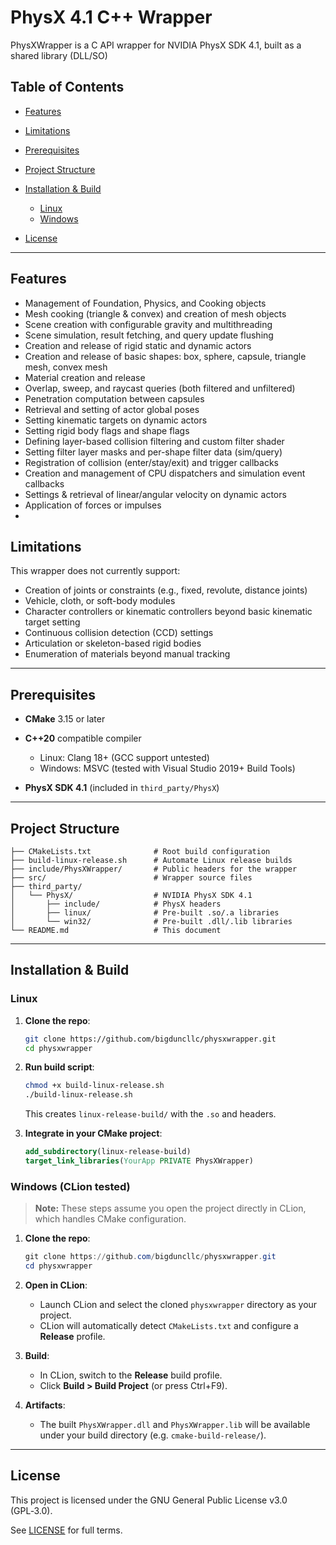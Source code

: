 # PhysX 4.1 C++ Wrapper

PhysXWrapper is a C API wrapper for NVIDIA PhysX SDK 4.1, built as a shared library (DLL/SO)

## Table of Contents

* [Features](#features)
* [Limitations](#limitations)
* [Prerequisites](#prerequisites)
* [Project Structure](#project-structure)
* [Installation & Build](#installation--build)

    * [Linux](#linux)
    * [Windows](#windows)
* [License](#license)

---

## Features
* Management of Foundation, Physics, and Cooking objects
* Mesh cooking (triangle & convex) and creation of mesh objects
* Scene creation with configurable gravity and multithreading
* Scene simulation, result fetching, and query update flushing
* Creation and release of rigid static and dynamic actors
* Creation and release of basic shapes: box, sphere, capsule, triangle mesh, convex mesh
* Material creation and release
* Overlap, sweep, and raycast queries (both filtered and unfiltered)
* Penetration computation between capsules
* Retrieval and setting of actor global poses
* Setting kinematic targets on dynamic actors
* Setting rigid body flags and shape flags
* Defining layer-based collision filtering and custom filter shader
* Setting filter layer masks and per-shape filter data (sim/query)
* Registration of collision (enter/stay/exit) and trigger callbacks
* Creation and management of CPU dispatchers and simulation event callbacks
* Settings & retrieval of linear/angular velocity on dynamic actors
* Application of forces or impulses
* 
## Limitations

This wrapper does not currently support:

* Creation of joints or constraints (e.g., fixed, revolute, distance joints)
* Vehicle, cloth, or soft-body modules
* Character controllers or kinematic controllers beyond basic kinematic target setting
* Continuous collision detection (CCD) settings
* Articulation or skeleton-based rigid bodies
* Enumeration of materials beyond manual tracking

---

## Prerequisites

* **CMake** 3.15 or later
* **C++20** compatible compiler

    * Linux: Clang 18+ (GCC support untested)
    * Windows: MSVC (tested with Visual Studio 2019+ Build Tools)
* **PhysX SDK 4.1** (included in `third_party/PhysX`)

---

## Project Structure

```
├── CMakeLists.txt              # Root build configuration
├── build-linux-release.sh      # Automate Linux release builds
├── include/PhysXWrapper/       # Public headers for the wrapper
├── src/                        # Wrapper source files
├── third_party/
│   └── PhysX/                  # NVIDIA PhysX SDK 4.1
│       ├── include/            # PhysX headers
│       ├── linux/              # Pre-built .so/.a libraries
│       └── win32/              # Pre-built .dll/.lib libraries
└── README.md                   # This document
```

---

## Installation & Build

### Linux

1. **Clone the repo**:

   ```bash
   git clone https://github.com/bigduncllc/physxwrapper.git
   cd physxwrapper
   ```
2. **Run build script**:

   ```bash
   chmod +x build-linux-release.sh
   ./build-linux-release.sh
   ```

   This creates `linux-release-build/` with the `.so` and headers.
3. **Integrate in your CMake project**:

   ```cmake
   add_subdirectory(linux-release-build)
   target_link_libraries(YourApp PRIVATE PhysXWrapper)
   ```

### Windows (CLion tested)

> **Note:** These steps assume you open the project directly in CLion, which handles CMake configuration.

1. **Clone the repo**:

   ```powershell
   git clone https://github.com/bigduncllc/physxwrapper.git
   cd physxwrapper
   ```
2. **Open in CLion**:

    * Launch CLion and select the cloned `physxwrapper` directory as your project.
    * CLion will automatically detect `CMakeLists.txt` and configure a **Release** profile.
3. **Build**:

    * In CLion, switch to the **Release** build profile.
    * Click **Build > Build Project** (or press Ctrl+F9).
4. **Artifacts**:

    * The built `PhysXWrapper.dll` and `PhysXWrapper.lib` will be available under your build directory (e.g. `cmake-build-release/`).

---

## License

This project is licensed under the GNU General Public License v3.0 (GPL‑3.0).

See [LICENSE](LICENSE) for full terms.
